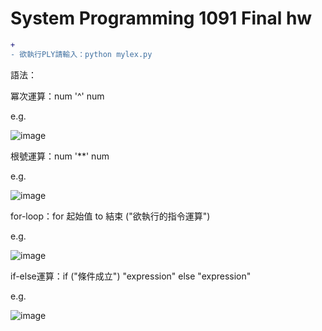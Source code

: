 # System Programming 1091 Final hw

```diff
+ 
- 欲執行PLY請輸入：python mylex.py
```

語法：

冪次運算：num '^' num 

e.g.

![image](https://raw.githubusercontent.com/huikaiwang/SP_2020/main/截圖%202020-12-19%20下午5.38.06.png)

根號運算：num '**' num

e.g.

![image](https://raw.githubusercontent.com/huikaiwang/SP_2020/main/截圖%202020-12-19%20下午5.38.29.png)

for-loop：for 起始值 to 結束 ("欲執行的指令運算") 

e.g.

![image](https://raw.githubusercontent.com/huikaiwang/SP_2020/main/截圖%202020-12-19%20下午5.39.00.png)

if-else運算：if ("條件成立") "expression" else "expression"

e.g.

![image](https://raw.githubusercontent.com/huikaiwang/SP_2020/main/截圖%202020-12-19%20下午5.40.33.png)
